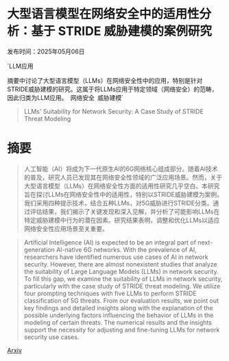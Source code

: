 # 大型语言模型在网络安全中的适用性分析：基于 STRIDE 威胁建模的案例研究

发布时间：2025年05月06日

`LLM应用

摘要中讨论了大型语言模型（LLMs）在网络安全性中的应用，特别是针对STRIDE威胁建模的研究。这属于将LLMs应用于特定领域（网络安全）的范畴，因此归类为LLM应用。` `网络安全` `威胁建模`

> LLMs' Suitability for Network Security: A Case Study of STRIDE Threat Modeling

# 摘要

> 人工智能（AI）将成为下一代原生AI的6G网络核心组成部分。随着AI技术的普及，研究人员已发现其在网络安全性领域的广泛应用场景。然而，关于大型语言模型（LLMs）在网络安全性方面的适用性研究几乎空白。本研究旨在探讨LLMs在网络安全性中的适用性，特别以STRIDE威胁建模为案例。我们采用四种提示技术，结合五种LLMs，对5G威胁进行STRIDE分类。通过评估结果，我们揭示了关键发现和深入见解，并分析了可能影响LLMs在特定威胁建模中行为的潜在因素。研究结果表明，调整和优化LLMs以适应网络安全性应用场景至关重要。

> Artificial Intelligence (AI) is expected to be an integral part of next-generation AI-native 6G networks. With the prevalence of AI, researchers have identified numerous use cases of AI in network security. However, there are almost nonexistent studies that analyze the suitability of Large Language Models (LLMs) in network security. To fill this gap, we examine the suitability of LLMs in network security, particularly with the case study of STRIDE threat modeling. We utilize four prompting techniques with five LLMs to perform STRIDE classification of 5G threats. From our evaluation results, we point out key findings and detailed insights along with the explanation of the possible underlying factors influencing the behavior of LLMs in the modeling of certain threats. The numerical results and the insights support the necessity for adjusting and fine-tuning LLMs for network security use cases.

[Arxiv](https://arxiv.org/abs/2505.04101)